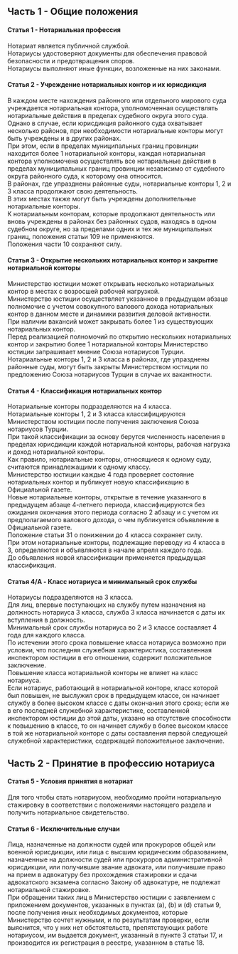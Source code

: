## Часть 1 - Общие положения
#### Статья 1 - Нотариальная профессия  
Нотариат является публичной службой.  
Нотариусы удостоверяют документы для обеспечения правовой безопасности и предотвращения споров.  
Нотариусы выполняют иные функции, возложенные на них законами.
#### Статья 2 - Учреждение нотариальных контор и их юрисдикция
В каждом месте нахождения районного или отдельного мирового суда учреждается нотариальная контора, уполномоченная осуществлять нотариальные действия в пределах судебного округа этого суда.  
Однако в случае, если юрисдикция районного суда охватывает несколько районов, при необходимости нотариальные конторы могут быть учреждены и в других районах.  
При этом, если в пределах муниципальных границ провинции находится более 1 нотариальной конторы, каждая нотариальная контора уполномочена осуществлять все нотариальные действия в пределах муниципальных границ провинции независимо от судебного округа районного суда, к которому она относится.  
В районах, где упразднены районные суды, нотариальные конторы 1, 2 и 3 класса продолжают свою деятельность.  
В этих местах также могут быть учреждены дополнительные нотариальные конторы.  
К нотариальным конторам, которые продолжают деятельность или вновь учреждены в районах без районных судов, находясь в одном судебном округе, но за пределами одних и тех же муниципальных границ, положения статьи 109 не применяются.  
Положения части 10 сохраняют силу.
#### Статья 3 - Открытие нескольких нотариальных контор и закрытие нотариальной конторы
Министерство юстиции может открывать несколько нотариальных контор в местах с возросшей рабочей нагрузкой.  
Министерство юстиции осуществляет указанное в предыдущем абзаце полномочие с учетом совокупного валового дохода нотариальных контор в данном месте и динамики развития деловой активности.  
При наличии вакансий может закрывать более 1 из существующих нотариальных контор.  
Перед реализацией полномочий по открытию нескольких нотариальных контор и закрытию более 1 нотариальной конторы Министерство юстиции запрашивает мнение Союза нотариусов Турции.  
Нотариальные конторы 1, 2 и 3 класса в районах, где упразднены районные суды, могут быть закрыты Министерством юстиции по предложению Союза нотариусов Турции в случае их вакантности.
#### Статья 4 - Классификация нотариальных контор
Нотариальные конторы подразделяются на 4 класса.  
Нотариальные конторы 1, 2 и 3 класса классифицируются Министерством юстиции после получения заключения Союза нотариусов Турции.  
При такой классификации за основу берутся численность населения в пределах юрисдикции каждой нотариальной конторы, рабочая нагрузка и доход нотариальной конторы.  
Как правило, нотариальные конторы, относящиеся к одному суду, считаются принадлежащими к одному классу.  
Министерство юстиции каждые 4 года проверяет состояние нотариальных контор и публикует новую классификацию в Официальной газете.  
Новые нотариальные конторы, открытые в течение указанного в предыдущем абзаце 4-летнего периода, классифицируются без ожидания окончания этого периода согласно 2 абзацу и с учетом их предполагаемого валового дохода, о чем публикуется объявление в Официальной газете.  
Положение статьи 31 о понижении до 4 класса сохраняет силу.  
При этом нотариальные конторы, подлежащие переводу из 4 класса в 3, определяются и объявляются в начале апреля каждого года.  
До объявления новой классификации применяется предыдущая классификация.
#### Статья 4/A - Класс нотариуса и минимальный срок службы
Нотариусы подразделяются на 3 класса.  
Для лиц, впервые поступающих на службу путем назначения на должность нотариуса 3 класса, служба 3 класса начинается с даты их вступления в должность.  
Минимальный срок службы нотариуса во 2 и 3 классе составляет 4 года для каждого класса.  
По истечении этого срока повышение класса нотариуса возможно при условии, что последняя служебная характеристика, составленная инспектором юстиции в его отношении, содержит положительное заключение.  
Повышение класса нотариальной конторы не влияет на класс нотариуса.  
Если нотариус, работающий в нотариальной конторе, класс которой был повышен, не выслужил срок в предыдущем классе, он начинает службу в более высоком классе с даты окончания этого срока; если же в его последней служебной характеристике, составленной инспектором юстиции до этой даты, указано на отсутствие способности к повышению в классе, то он начинает службу в более высоком классе в той же нотариальной конторе с даты составления первой следующей служебной характеристики, содержащей положительное заключение.
## Часть 2 - Принятие в профессию нотариуса
#### Статья 5 - Условия принятия в нотариат  
Для того чтобы стать нотариусом, необходимо пройти нотариальную стажировку в соответствии с положениями настоящего раздела и получить нотариальное свидетельство.
#### Статья 6 - Исключительные случаи
Лица, назначенные на должности судей или прокуроров общей или военной юрисдикции, или лица с высшим юридическим образованием, назначенные на должности судей или прокуроров административной юрисдикции, или получившие звание адвоката, или получившие право на прием в адвокатуру без прохождения стажировки и сдачи адвокатского экзамена согласно Закону об адвокатуре, не подлежат нотариальной стажировке.  
При обращении таких лиц в Министерство юстиции с заявлением с приложением документов, указанных в пунктах (a), (b) и (d) статьи 9, после получения иных необходимых документов, которые Министерство сочтет нужными, и по результатам проверки, если выяснится, что у них нет обстоятельств, препятствующих работе нотариусом, им выдается документ, указанный в пункте 3 статьи 17, и производится их регистрация в реестре, указанном в статье 18.